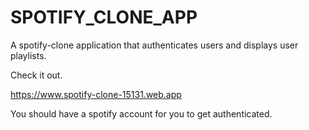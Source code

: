 # SPOTIFY_CLONE_APP
A spotify-clone application that authenticates users and displays user playlists. 

Check it out.

https://www.spotify-clone-15131.web.app

You should have a spotify account for you to get authenticated.
